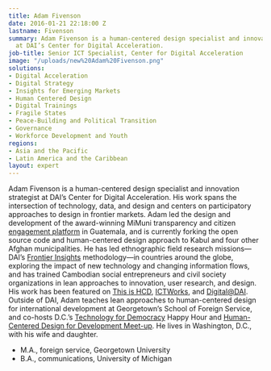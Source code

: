 ```yaml
---
title: Adam Fivenson
date: 2016-01-21 22:18:00 Z
lastname: Fivenson
summary: Adam Fivenson is a human-centered design specialist and innovation strategist
  at DAI’s Center for Digital Acceleration.
job-title: Senior ICT Specialist, Center for Digital Acceleration
image: "/uploads/new%20Adam%20Fivenson.png"
solutions:
- Digital Acceleration
- Digital Strategy
- Insights for Emerging Markets
- Human Centered Design
- Digital Trainings
- Fragile States
- Peace-Building and Political Transition
- Governance
- Workforce Development and Youth
regions:
- Asia and the Pacific
- Latin America and the Caribbean
layout: expert
---
```


Adam Fivenson is a human-centered design specialist and innovation strategist at DAI’s Center for Digital Acceleration. His work spans the intersection of technology, data, and design and centers on participatory approaches to design in frontier markets. Adam led the design and development of the award-winning MiMuni transparency and citizen [engagement platform](https://www.dai.com/hcd.pdf) in Guatemala, and is currently forking the open source code and human-centered design approach to Kabul and four other Afghan municipalities. He has led ethnographic field research missions—DAI’s [Frontier Insights](https://dai-global-digital.com/rwanda-digital-insights.html) methodology—in countries around the globe, exploring the impact of new technology and changing information flows, and has trained Cambodian social entrepreneurs and civil society organizations in lean approaches to innovation, user research, and design. His work has been featured on [This is HCD](https://www.thisishcd.com/episodes/24-adam-fiveson-using-a-human-centered-design-approach-to-design-foreign-aid-programs/), [ICTWorks](https://www.ictworks.org/author/adam-fivenson/), and [Digital@DAI](https://www.google.com/search?q=site:https://dai-global-digital.com/+%22adam+fivenson%22&ei=tAyRXNfdL6fJ5gKwi6CoCg&start=0&sa=N&ved=0ahUKEwjXh4bBxI7hAhWnpFkKHbAFCKU4KBDy0wMIcw&biw=2046&bih=1025). Outside of DAI, Adam teaches lean approaches to human-centered design for international development at Georgetown’s School of Foreign Service, and co-hosts D.C.’s [Technology for Democracy](https://www.facebook.com/Tech4dem/) Happy Hour and [Human-Centered Design for Development Meet-up](https://www.meetup.com/HCD4D-Designing-Tech-for-International-Aid-Development/members/). He lives in Washington, D.C., with his wife and daughter.
 
* M.A., foreign service, Georgetown University
* B.A., communications, University of Michigan